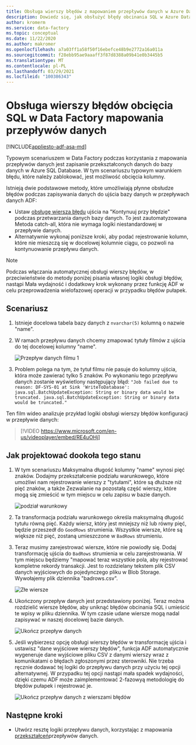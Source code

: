 ```yaml
---
title: Obsługa wierszy błędów z mapowaniem przepływów danych w Azure Data Factory
description: Dowiedz się, jak obsłużyć błędy obcinania SQL w Azure Data Factory przy użyciu mapowania przepływów danych.
author: kromerm
ms.service: data-factory
ms.topic: conceptual
ms.date: 11/22/2020
ms.author: makromer
ms.openlocfilehash: a7a03ff1a58f50f16ebefce48b9e2772a16a011a
ms.sourcegitcommit: f28ebb95ae9aaaff3f87d8388a09b41e0b3445b5
ms.translationtype: MT
ms.contentlocale: pl-PL
ms.lasthandoff: 03/29/2021
ms.locfileid: "100386343"
---
```

# <a name="handle-sql-truncation-error-rows-in-data-factory-mapping-data-flows"></a>Obsługa wierszy błędów obcięcia SQL w Data Factory mapowania przepływów danych

[!INCLUDE[appliesto-adf-asa-md](includes/appliesto-adf-asa-md.md)]

Typowym scenariuszem w Data Factory podczas korzystania z mapowania przepływów danych jest zapisanie przekształconych danych do bazy danych w Azure SQL Database. W tym scenariuszu typowym warunkiem błędu, które należy zablokować, jest możliwość obcięcia kolumny.

Istnieją dwie podstawowe metody, które umożliwiają płynne obsłudze błędów podczas zapisywania danych do ujścia bazy danych w przepływach danych ADF:

* Ustaw [obsługę wiersza błędu](./connector-azure-sql-database.md#error-row-handling) ujścia na "Kontynuuj przy błędzie" podczas przetwarzania danych bazy danych. To jest zautomatyzowana Metoda catch-all, która nie wymaga logiki niestandardowej w przepływie danych.
* Alternatywnie wykonaj poniższe kroki, aby podać rejestrowanie kolumn, które nie mieszczą się w docelowej kolumnie ciągu, co pozwoli na kontynuowanie przepływu danych.

> [!NOTE]
> Podczas włączania automatycznej obsługi wierszy błędów, w przeciwieństwie do metody poniżej pisania własnej logiki obsługi błędów, nastąpi Mała wydajność i dodatkowy krok wykonany przez funkcję ADF w celu przeprowadzenia wielofazowej operacji w przypadku błędów pułapek.

## <a name="scenario"></a>Scenariusz

1. Istnieje docelowa tabela bazy danych z ```nvarchar(5)``` kolumną o nazwie "name".

2. W ramach przepływu danych chcemy zmapować tytuły filmów z ujścia do tej docelowej kolumny "name".

    ![Przepływ danych filmu 1](media/data-flow/error4.png)
    
3. Problem polega na tym, że tytuł filmu nie pasuje do kolumny ujścia, która może zawierać tylko 5 znaków. Po wykonaniu tego przepływu danych zostanie wyświetlony następujący błąd: ```"Job failed due to reason: DF-SYS-01 at Sink 'WriteToDatabase': java.sql.BatchUpdateException: String or binary data would be truncated. java.sql.BatchUpdateException: String or binary data would be truncated."```

Ten film wideo analizuje przykład logiki obsługi wierszy błędów konfiguracji w przepływie danych:
> [!VIDEO https://www.microsoft.com/en-us/videoplayer/embed/RE4uOHj]

## <a name="how-to-design-around-this-condition"></a>Jak projektować dookoła tego stanu

1. W tym scenariuszu Maksymalna długość kolumny "name" wynosi pięć znaków. Dodajmy przekształcenie podziału warunkowego, które umożliwi nam rejestrowanie wierszy z "tytułami", które są dłuższe niż pięć znaków, a także Zezwalanie na pozostałą część wierszy, które mogą się zmieścić w tym miejscu w celu zapisu w bazie danych.

    ![podział warunkowy](media/data-flow/error1.png)

2. Ta transformacja podziału warunkowego określa maksymalną długość tytułu równą pięć. Każdy wiersz, który jest mniejszy niż lub równy pięć, będzie przeszedł do ```GoodRows``` strumienia. Wszystkie wiersze, które są większe niż pięć, zostaną umieszczone w ```BadRows``` strumieniu.

3. Teraz musimy zarejestrować wiersze, które nie powiodły się. Dodaj transformację ujścia do ```BadRows``` strumienia w celu zarejestrowania. W tym miejscu będziemy "mapować teraz wszystkie pola, aby rejestrować kompletne rekordy transakcji. Jest to rozdzielany tekstem plik CSV danych wyjściowych do pojedynczego pliku w Blob Storage. Wywołajemy plik dziennika "badrows.csv".

    ![Złe wiersze](media/data-flow/error3.png)
    
4. Ukończony przepływ danych jest przedstawiony poniżej. Teraz można rozdzielić wiersze błędów, aby uniknąć błędów obcinania SQL i umieścić te wpisy w pliku dziennika. W tym czasie udane wiersze mogą nadal zapisywać w naszej docelowej bazie danych.

    ![Ukończ przepływ danych](media/data-flow/error2.png)

5. Jeśli wybierzesz opcję obsługi wierszy błędów w transformację ujścia i ustawisz "dane wyjściowe wierszy błędów", funkcja ADF automatycznie wygeneruje dane wyjściowe pliku CSV z danymi wierszy wraz z komunikatami o błędach zgłoszonymi przez sterowniki. Nie trzeba ręcznie dodawać tej logiki do przepływu danych przy użyciu tej opcji alternatywnej. W przypadku tej opcji nastąpi mała spadek wydajności, dzięki czemu ADF może zaimplementować 2-fazowyą metodologię do błędów pułapek i rejestrować je.

    ![Ukończ przepływ danych z wierszami błędów](media/data-flow/error-row-3.png)

## <a name="next-steps"></a>Następne kroki

* Utwórz resztę logiki przepływu danych, korzystając z mapowania [przekształceń](concepts-data-flow-overview.md)przepływów danych.